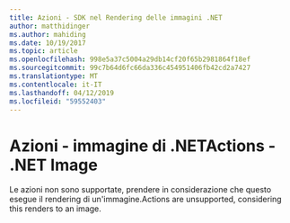 ```yaml
---
title: Azioni - SDK nel Rendering delle immagini .NET
author: matthidinger
ms.author: mahiding
ms.date: 10/19/2017
ms.topic: article
ms.openlocfilehash: 998e5a37c5004a29db14cf20f65b2981864f18ef
ms.sourcegitcommit: 99c7b64d6fc66da336c454951406fb42cd2a7427
ms.translationtype: MT
ms.contentlocale: it-IT
ms.lasthandoff: 04/12/2019
ms.locfileid: "59552403"
---
```

# <a name="actions---net-image"></a><span data-ttu-id="8e55e-102">Azioni - immagine di .NET</span><span class="sxs-lookup"><span data-stu-id="8e55e-102">Actions - .NET Image</span></span>

<span data-ttu-id="8e55e-103">Le azioni non sono supportate, prendere in considerazione che questo esegue il rendering di un'immagine.</span><span class="sxs-lookup"><span data-stu-id="8e55e-103">Actions are unsupported, considering this renders to an image.</span></span>
